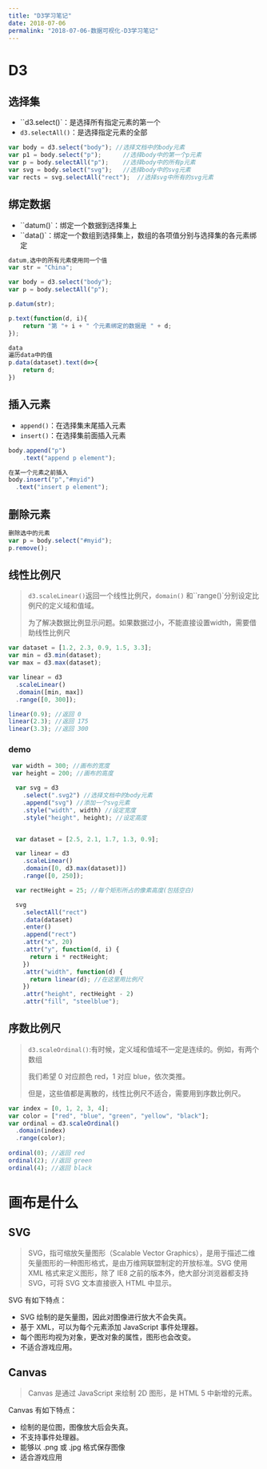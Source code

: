 ```yaml
---
title: "D3学习笔记"
date: 2018-07-06
permalink: "2018-07-06-数据可视化-D3学习笔记"
---
```



# D3

## **选择集**

- ``d3.select()`：是选择所有指定元素的第一个
- `d3.selectAll()`：是选择指定元素的全部

```js
var body = d3.select("body"); //选择文档中的body元素
var p1 = body.select("p");      //选择body中的第一个p元素
var p = body.selectAll("p");    //选择body中的所有p元素
var svg = body.select("svg");   //选择body中的svg元素
var rects = svg.selectAll("rect");  //选择svg中所有的svg元素
```

## 绑定数据

- ``datum()`：绑定一个数据到选择集上
- ``data()`：绑定一个数组到选择集上，数组的各项值分别与选择集的各元素绑定

```js
datum,选中的所有元素使用同一个值
var str = "China";

var body = d3.select("body");
var p = body.selectAll("p");

p.datum(str);

p.text(function(d, i){
    return "第 "+ i + " 个元素绑定的数据是 " + d;
});
```

```js
data
遍历data中的值
p.data(dataset).text(d=>{
    return d;
})
```



## 插入元素

- `append()`：在选择集末尾插入元素
- `insert()`：在选择集前面插入元素

```js
body.append("p")
    .text("append p element");
```

```js
在某一个元素之前插入
body.insert("p","#myid")
  .text("insert p element");
```



## 删除元素

```js
删除选中的元素
var p = body.select("#myid");
p.remove();
```



## 线性比例尺

> `d3.scaleLinear()`返回一个线性比例尺，`domain()` 和``range()`分别设定比例尺的定义域和值域。
>
> 为了解决数据比例显示问题。如果数据过小，不能直接设置width，需要借助线性比例尺

```js
var dataset = [1.2, 2.3, 0.9, 1.5, 3.3];
var min = d3.min(dataset);
var max = d3.max(dataset);

var linear = d3
  .scaleLinear()
  .domain([min, max])
  .range([0, 300]);

linear(0.9); //返回 0
linear(2.3); //返回 175
linear(3.3); //返回 300
```

### demo

```js
 var width = 300; //画布的宽度
 var height = 200; //画布的高度

  var svg = d3
    .select(".svg2") //选择文档中的body元素
    .append("svg") //添加一个svg元素
    .style("width", width) //设定宽度
    .style("height", height); //设定高度


  var dataset = [2.5, 2.1, 1.7, 1.3, 0.9];

  var linear = d3
    .scaleLinear()
    .domain([0, d3.max(dataset)])
    .range([0, 250]);

  var rectHeight = 25; //每个矩形所占的像素高度(包括空白)

  svg
    .selectAll("rect")
    .data(dataset)
    .enter()
    .append("rect")
    .attr("x", 20)
    .attr("y", function(d, i) {
      return i * rectHeight;
    })
    .attr("width", function(d) {
      return linear(d); //在这里用比例尺
    })
    .attr("height", rectHeight - 2)
    .attr("fill", "steelblue");
```





## 序数比例尺

> `d3.scaleOrdinal()`:有时候，定义域和值域不一定是连续的。例如，有两个数组
>
> 我们希望 0 对应颜色 red，1 对应 blue，依次类推。
>
> 但是，这些值都是离散的，线性比例尺不适合，需要用到序数比例尺。

```js
var index = [0, 1, 2, 3, 4];
var color = ["red", "blue", "green", "yellow", "black"];
var ordinal = d3.scaleOrdinal()
  .domain(index)
  .range(color);
  
ordinal(0); //返回 red
ordinal(2); //返回 green
ordinal(4); //返回 black
```









# 画布是什么

## SVG

> SVG，指可缩放矢量图形（Scalable Vector Graphics），是用于描述二维矢量图形的一种图形格式，是由万维网联盟制定的开放标准。SVG 使用 XML 格式来定义图形，除了 IE8 之前的版本外，绝大部分浏览器都支持 SVG，可将 SVG 文本直接嵌入 HTML 中显示。

SVG 有如下特点：

- SVG 绘制的是矢量图，因此对图像进行放大不会失真。
- 基于 XML，可以为每个元素添加 JavaScript 事件处理器。
- 每个图形均视为对象，更改对象的属性，图形也会改变。
- 不适合游戏应用。



## Canvas 

> Canvas 是通过 JavaScript 来绘制 2D 图形，是 HTML 5 中新增的元素。

Canvas 有如下特点：

- 绘制的是位图，图像放大后会失真。
- 不支持事件处理器。
- 能够以 .png 或 .jpg 格式保存图像
- 适合游戏应用









